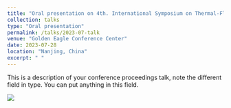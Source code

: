 ```yaml
---
title: "Oral presentation on 4th. International Symposium on Thermal-Fluid Dynamics"
collection: talks
type: "Oral presentation"
permalink: /talks/2023-07-talk
venue: "Golden Eagle Conference Center"
date: 2023-07-28
location: "Nanjing, China"
excerpt: " "
---
```


This is a description of your conference proceedings talk, note the different field in type. You can put anything in this field. 

<img src='/images/500x300.png'>
